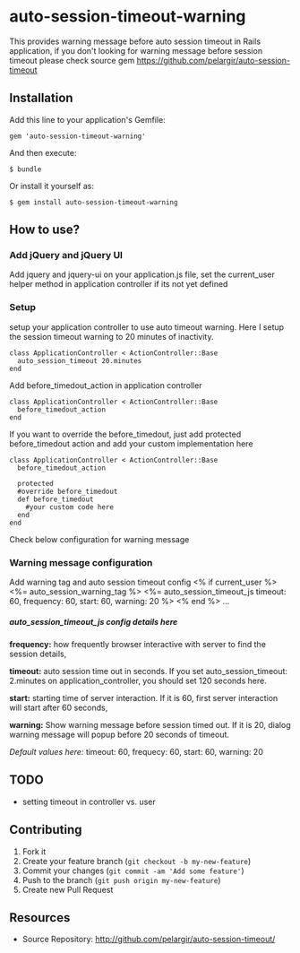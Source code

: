 # auto-session-timeout-warning

This provides warning message before auto session timeout in Rails application,
if you don't looking for warning message before session timeout please check source gem
https://github.com/pelargir/auto-session-timeout

## Installation

Add this line to your application's Gemfile:

    gem 'auto-session-timeout-warning'

And then execute:

    $ bundle

Or install it yourself as:

    $ gem install auto-session-timeout-warning

## How to use?
### Add jQuery and jQuery UI
Add jquery and jquery-ui on your application.js file, set the current_user helper method in application controller if its not yet defined

### Setup 
setup your application controller to use auto timeout warning. Here I setup the session timeout warning to 20 minutes of inactivity.
```
class ApplicationController < ActionController::Base
  auto_session_timeout 20.minutes
end  
```


Add before_timedout_action in application controller

```
class ApplicationController < ActionController::Base
  before_timedout_action
end
```

If you want to override the before_timedout, just add protected before_timedout action and add your custom implementation here
```
class ApplicationController < ActionController::Base
  before_timedout_action

  protected
  #override before_timedout
  def before_timedout
  	#your custom code here
  end
end
```

Check below configuration for warning message

### Warning message configuration
Add warning tag and auto session timeout config 
      <body>
        <% if current_user %>
          <%= auto_session_warning_tag %>
          <%= auto_session_timeout_js timeout: 60, frequency: 60, start: 60, warning: 20 %>
        <% end %>
        ...
      </body>

##### auto_session_timeout_js config details here
**frequency:** how frequently browser interactive with server to find the session details,

**timeout:** auto session time out in seconds. If you set auto_session_timeout: 2.minutes on application_controller, you should set 120 seconds here.

**start:** starting time of server interaction. If it is 60, first server interaction will start after 60 seconds,

**warning:** Show warning message before session timed out. If it is 20, dialog warning message will popup before 20 seconds of timeout.

*Default values here:*
timeout: 60,
frequecy: 60,
start: 60,
warning: 20

## TODO
* setting timeout in controller vs. user

## Contributing

1. Fork it
2. Create your feature branch (`git checkout -b my-new-feature`)
3. Commit your changes (`git commit -am 'Add some feature'`)
4. Push to the branch (`git push origin my-new-feature`)
5. Create new Pull Request

## Resources

* Source Repository: http://github.com/pelargir/auto-session-timeout/